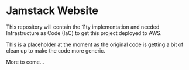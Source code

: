 # Jamstack Website

This repository will contain the 11ty implementation and needed Infrastructure as Code (IaC) to get this project deployed to AWS.

This is a placeholder at the moment as the original code is getting a bit of clean up to make the code more generic.

More to come...